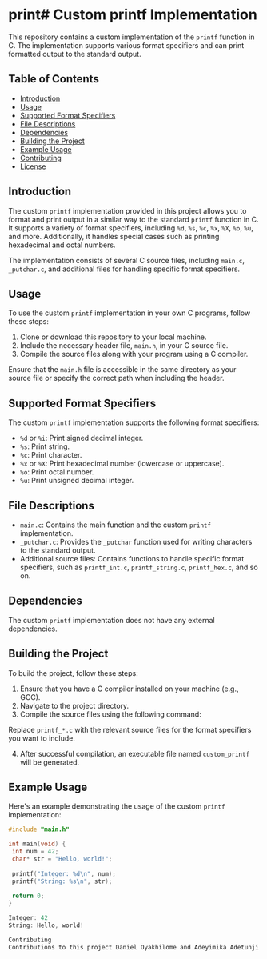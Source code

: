 # print# Custom printf Implementation

This repository contains a custom implementation of the `printf` function in C. The implementation supports various format specifiers and can print formatted output to the standard output.

## Table of Contents

- [Introduction](#introduction)
- [Usage](#usage)
- [Supported Format Specifiers](#supported-format-specifiers)
- [File Descriptions](#file-descriptions)
- [Dependencies](#dependencies)
- [Building the Project](#building-the-project)
- [Example Usage](#example-usage)
- [Contributing](#contributing)
- [License](#license)

## Introduction

The custom `printf` implementation provided in this project allows you to format and print output in a similar way to the standard `printf` function in C. It supports a variety of format specifiers, including `%d`, `%s`, `%c`, `%x`, `%X`, `%o`, `%u`, and more. Additionally, it handles special cases such as printing hexadecimal and octal numbers.

The implementation consists of several C source files, including `main.c`, `_putchar.c`, and additional files for handling specific format specifiers.

## Usage

To use the custom `printf` implementation in your own C programs, follow these steps:

1. Clone or download this repository to your local machine.
2. Include the necessary header file, `main.h`, in your C source file.
3. Compile the source files along with your program using a C compiler.

Ensure that the `main.h` file is accessible in the same directory as your source file or specify the correct path when including the header.

## Supported Format Specifiers

The custom `printf` implementation supports the following format specifiers:

- `%d` or `%i`: Print signed decimal integer.
- `%s`: Print string.
- `%c`: Print character.
- `%x` or `%X`: Print hexadecimal number (lowercase or uppercase).
- `%o`: Print octal number.
- `%u`: Print unsigned decimal integer.

## File Descriptions

- `main.c`: Contains the main function and the custom `printf` implementation.
- `_putchar.c`: Provides the `_putchar` function used for writing characters to the standard output.
- Additional source files: Contains functions to handle specific format specifiers, such as `printf_int.c`, `printf_string.c`, `printf_hex.c`, and so on.

## Dependencies

The custom `printf` implementation does not have any external dependencies.

## Building the Project

To build the project, follow these steps:

1. Ensure that you have a C compiler installed on your machine (e.g., GCC).
2. Navigate to the project directory.
3. Compile the source files using the following command:


Replace `printf_*.c` with the relevant source files for the format specifiers you want to include.

4. After successful compilation, an executable file named `custom_printf` will be generated.

## Example Usage

Here's an example demonstrating the usage of the custom `printf` implementation:

```c
#include "main.h"

int main(void) {
 int num = 42;
 char* str = "Hello, world!";
 
 printf("Integer: %d\n", num);
 printf("String: %s\n", str);
 
 return 0;
}

Integer: 42
String: Hello, world!

Contributing
Contributions to this project Daniel Oyakhilome and Adeyimika Adetunji 
